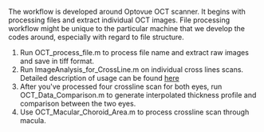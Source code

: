 The workflow is developed around Optovue OCT scanner. It begins with processing files and extract individual OCT images. File processing workflow might be unique to the particular machine that we develop the codes around, especially with regard to file structure.  

1. Run OCT_process_file.m to process file name and extract raw images and save in tiff format.
2. Run ImageAnalysis_for_CrossLine.m on individual cross lines scans. Detailed description of usage can be found [here](https://www.protocols.io/view/analysis-of-choroid-thickness-on-oct-image-using-m-imqcc5w)
3. After you've processed four crossline scan for both eyes, run OCT_Data_Comparison.m to generate interpolated thickness profile and comparison between the two eyes.  
4. Use OCT_Macular_Choroid_Area.m to process crossline scan through macula. 
